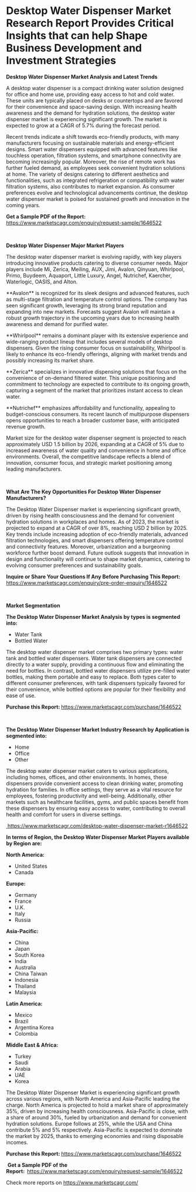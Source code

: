 <p><h1>Desktop Water Dispenser Market Research Report Provides Critical Insights that can help Shape Business Development and Investment Strategies</h1></p><p><strong>Desktop Water Dispenser Market Analysis and Latest Trends</strong></p>
<p><p>A desktop water dispenser is a compact drinking water solution designed for office and home use, providing easy access to hot and cold water. These units are typically placed on desks or countertops and are favored for their convenience and space-saving design. With increasing health awareness and the demand for hydration solutions, the desktop water dispenser market is experiencing significant growth. The market is expected to grow at a CAGR of 5.7% during the forecast period.</p><p>Recent trends indicate a shift towards eco-friendly products, with many manufacturers focusing on sustainable materials and energy-efficient designs. Smart water dispensers equipped with advanced features like touchless operation, filtration systems, and smartphone connectivity are becoming increasingly popular. Moreover, the rise of remote work has further fueled demand, as employees seek convenient hydration solutions at home. The variety of designs catering to different aesthetics and functionalities, such as integrated refrigeration or compatibility with water filtration systems, also contributes to market expansion. As consumer preferences evolve and technological advancements continue, the desktop water dispenser market is poised for sustained growth and innovation in the coming years.</p></p>
<p><strong>Get a Sample PDF of the Report:&nbsp;</strong> <a href="https://www.marketscagr.com/enquiry/request-sample/1646522?utm_campaign=2198&utm_medium=2&utm_source=Github&utm_content=ia&utm_term=05042025&utm_id=desktop-water-dispenser">https://www.marketscagr.com/enquiry/request-sample/1646522</a></p>
<p>&nbsp;</p>
<p><strong>Desktop Water Dispenser Major Market Players</strong></p>
<p><p>The desktop water dispenser market is evolving rapidly, with key players introducing innovative products catering to diverse consumer needs. Major players include Mi, Zerica, Meiling, AUX, Jimi, Avalon, Qinyuan, Whirlpool, Primo, Buydeem, Aquaport, Little Luxury, Angel, Nutrichef, Kaercher, Waterlogic, OASIS, and Alton.</p><p>**Avalon** is recognized for its sleek designs and advanced features, such as multi-stage filtration and temperature control options. The company has seen significant growth, leveraging its strong brand reputation and expanding into new markets. Forecasts suggest Avalon will maintain a robust growth trajectory in the upcoming years due to increasing health awareness and demand for purified water.</p><p>**Whirlpool** remains a dominant player with its extensive experience and wide-ranging product lineup that includes several models of desktop dispensers. Given the rising consumer focus on sustainability, Whirlpool is likely to enhance its eco-friendly offerings, aligning with market trends and possibly increasing its market share.</p><p>**Zerica** specializes in innovative dispensing solutions that focus on the convenience of on-demand filtered water. This unique positioning and commitment to technology are expected to contribute to its ongoing growth, capturing a segment of the market that prioritizes instant access to clean water.</p><p>**Nutrichef** emphasizes affordability and functionality, appealing to budget-conscious consumers. Its recent launch of multipurpose dispensers opens opportunities to reach a broader customer base, with anticipated revenue growth.</p><p>Market size for the desktop water dispenser segment is projected to reach approximately USD 1.5 billion by 2026, expanding at a CAGR of 5% due to increased awareness of water quality and convenience in home and office environments. Overall, the competitive landscape reflects a blend of innovation, consumer focus, and strategic market positioning among leading manufacturers.</p></p>
<p>&nbsp;</p>
<p><strong>What Are The Key Opportunities For Desktop Water Dispenser Manufacturers?</strong></p>
<p><p>The Desktop Water Dispenser market is experiencing significant growth, driven by rising health consciousness and the demand for convenient hydration solutions in workplaces and homes. As of 2023, the market is projected to expand at a CAGR of over 8%, reaching USD 2 billion by 2025. Key trends include increasing adoption of eco-friendly materials, advanced filtration technologies, and smart dispensers offering temperature control and connectivity features. Moreover, urbanization and a burgeoning workforce further boost demand. Future outlook suggests that innovation in design and functionality will continue to shape market dynamics, catering to evolving consumer preferences and sustainability goals.</p></p>
<p><strong>Inquire or Share Your Questions If Any Before Purchasing This Report:</strong> <a href="https://www.marketscagr.com/enquiry/pre-order-enquiry/1646522?utm_campaign=2198&utm_medium=2&utm_source=Github&utm_content=ia&utm_term=05042025&utm_id=desktop-water-dispenser">https://www.marketscagr.com/enquiry/pre-order-enquiry/1646522</a></p>
<p>&nbsp;</p>
<p><strong>Market Segmentation</strong></p>
<p><strong>The Desktop Water Dispenser Market Analysis by types is segmented into:</strong></p>
<p><ul><li>Water Tank</li><li>Bottled Water</li></ul></p>
<p><p>The desktop water dispenser market comprises two primary types: water tank and bottled water dispensers. Water tank dispensers are connected directly to a water supply, providing a continuous flow and eliminating the need for bottles. In contrast, bottled water dispensers utilize pre-filled water bottles, making them portable and easy to replace. Both types cater to different consumer preferences, with tank dispensers typically favored for their convenience, while bottled options are popular for their flexibility and ease of use.</p></p>
<p><strong>Purchase this Report:&nbsp;</strong><a href="https://www.marketscagr.com/purchase/1646522?utm_campaign=2198&utm_medium=2&utm_source=Github&utm_content=ia&utm_term=05042025&utm_id=desktop-water-dispenser">https://www.marketscagr.com/purchase/1646522</a></p>
<p>&nbsp;</p>
<p><strong>The Desktop Water Dispenser Market Industry Research by Application is segmented into:</strong></p>
<p><ul><li>Home</li><li>Office</li><li>Other</li></ul></p>
<p><p>The desktop water dispenser market caters to various applications, including homes, offices, and other environments. In homes, these dispensers provide convenient access to clean drinking water, promoting hydration for families. In office settings, they serve as a vital resource for employees, fostering productivity and well-being. Additionally, other markets such as healthcare facilities, gyms, and public spaces benefit from these dispensers by ensuring easy access to water, contributing to overall health and comfort for users in diverse settings.</p></p>
<p><a href="https://www.marketscagr.com/desktop-water-dispenser-market-r1646522?utm_campaign=2198&utm_medium=2&utm_source=Github&utm_content=ia&utm_term=05042025&utm_id=desktop-water-dispenser">&nbsp;https://www.marketscagr.com/desktop-water-dispenser-market-r1646522</a></p>
<p><strong>In terms of Region, the Desktop Water Dispenser Market Players available by Region are:</strong></p>
<p>
    <p> <strong> North America: </strong>
        <ul>
            <li>United States</li>
            <li>Canada</li>
        </ul>
        </p> 
    <p> <strong> Europe: </strong>
        <ul>
            <li>Germany</li>
            <li>France</li>
            <li>U.K.</li>
            <li>Italy</li>
            <li>Russia</li>
        </ul>
        </p> 
    <p> <strong> Asia-Pacific: </strong>
        <ul>
            <li>China</li>
            <li>Japan</li>
            <li>South Korea</li>
            <li>India</li>
            <li>Australia</li>
            <li>China Taiwan</li>
            <li>Indonesia</li>
            <li>Thailand</li>
            <li>Malaysia</li>
        </ul>
        </p> 
    <p> <strong> Latin America: </strong>
        <ul>
            <li>Mexico</li>
            <li>Brazil</li>
            <li>Argentina Korea</li>
            <li>Colombia</li>
        </ul>
        </p> 
    <p> <strong> Middle East & Africa: </strong>
        <ul>
            <li>Turkey</li>
            <li>Saudi</li>
            <li>Arabia</li>
            <li>UAE</li>
            <li>Korea</li>
        </ul>
    </p>
    </p>
<p><p>The Desktop Water Dispenser Market is experiencing significant growth across various regions, with North America and Asia-Pacific leading the charge. North America is projected to hold a market share of approximately 35%, driven by increasing health consciousness. Asia-Pacific is close, with a share of around 30%, fueled by urbanization and demand for convenient hydration solutions. Europe follows at 25%, while the USA and China contribute 5% and 5% respectively. Asia-Pacific is expected to dominate the market by 2025, thanks to emerging economies and rising disposable incomes.</p></p>
<p><strong>Purchase this Report: </strong><a href="https://www.marketscagr.com/purchase/1646522?utm_campaign=2198&utm_medium=2&utm_source=Github&utm_content=ia&utm_term=05042025&utm_id=desktop-water-dispenser">https://www.marketscagr.com/purchase/1646522</a></p>
<p>&nbsp;<strong>Get a Sample PDF of the Report:&nbsp;&nbsp;</strong><a href="https://www.marketscagr.com/enquiry/request-sample/1646522?utm_campaign=2198&utm_medium=2&utm_source=Github&utm_content=ia&utm_term=05042025&utm_id=desktop-water-dispenser">https://www.marketscagr.com/enquiry/request-sample/1646522</a></p>
<p><strong></strong></p>
<p>Check more reports on <a href="https://www.marketscagr.com/?utm_campaign=2198&utm_medium=2&utm_source=Github&utm_content=ia&utm_term=05042025&utm_id=desktop-water-dispenser">https://www.marketscagr.com/</a></p>